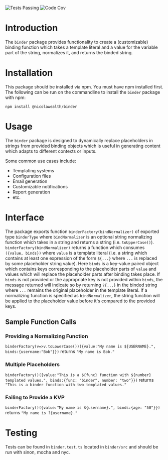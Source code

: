 ![Tests Passing](https://github.com/NicolaWealth/binder/actions/workflows/auto_test_main_badge.yml/badge.svg)
![Code Cov](https://img.shields.io/badge/dynamic/json?url=https%3A%2F%2Fgithub.com%2Fnicolawealth%2Fbinder%2Fraw%2Fmain%2Fcodecov/badge.json&query=%24.message&label=Code%20Coverage&color=%24.color)

# Introduction
The `binder` package provides functionality to create a (customizable) binding function which takes a template literal and a value for the variable part of the string, normalizes it, and returns the binded string. 

# Installation
This package should be installed via npm. You must have npm installed first. The following can be run on the commandline to install the `binder` package with npm:

`npm install @nicolawealth/binder`

# Usage
The `binder` package is designed to dynamically replace placeholders in strings from provided binding objects which is useful in generating content which adapts to different contexts or inputs. 

Some common use cases include:
* Templating systems
* Configuration files
* Email generation
* Customizable notifications
* Report generation
* etc.

# Interface
The package exports function `binderFactory(bindNormalizer)` of exported type `binderType` where `bindNormalizer` is an optional string normalizing function which takes in a string and returns a string (i.e. `toUpperCase()`).
`binderFactory(bindNormalizer)` returns a function which consumes `({value, binds})` where `value` is a template literal (i.e. a string which contains at least one expression of the form `${...}` where `...` is replaced by some placeholder string value).
Here `binds` is a key-value paired object which contains keys corresponding to the placeholder parts of `value` and values which will replace the placeholder parts after binding takes place. If `binds` is not provided or the appropriate key is not provided within `binds`, 
the message returned will indicate so by returning `?{...}` in the binded string where `...` remains the original placeholder in the template literal. If a normalizing function is specified as `bindNormalizer`, the string function will be applied to the placeholder value before it's compared to the provided keys.

## Sample Function Calls

### Providing a Normalizing Function
`binderFactory(v=>v.toLowerCase())({value:"My name is ${USERNAME}.", binds:{username:"Bob"}})` returns `"My name is Bob."`

### Multiple Placeholders
`binderFactory()({value:"This is a ${func} function with ${number} templated values.", binds:{func: "binder", number: "two"}})` returns `"This is a binder function with two templated values."`

### Failing to Provide a KVP
`binderFactory()({value:"My name is ${username}.", binds:{age: "50"}})` returns `"My name is ?{username}."`

# Testing
Tests can be found in `binder.test.ts` located in `binder/src` and should be run with sinon, mocha and nyc.
